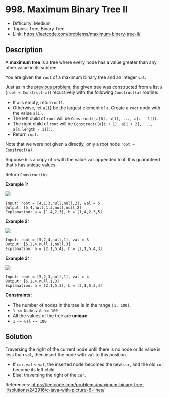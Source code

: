# 998. Maximum Binary Tree II

- Difficulty: Medium
- Topics: Tree, Binary Tree
- Link: https://leetcode.com/problems/maximum-binary-tree-ii/

## Description

A **maximum tree** is a tree where every node has a value greater than any other value in its subtree.

You are given the `root` of a maximum binary tree and an integer `val`.

Just as in the [previous problem](https://leetcode.com/problems/maximum-binary-tree/), the given tree was constructed from a list `a` (`root = Construct(a)`) recursively with the following `Construct(a)` routine:

- If `a` is empty, return `null`.
- Otherwise, let `a[i]` be the largest element of `a`. Create a `root` node with the value `a[i]`.
- The left child of `root` will be `Construct([a[0], a[1], ..., a[i - 1]])`.
- The right child of `root` will be `Construct([a[i + 1], a[i + 2], ..., a[a.length - 1]])`.
- Return `root`.

Note that we were not given `a` directly, only a root node `root = Construct(a)`.

Suppose `b` is a copy of `a` with the value `val` appended to it. It is guaranteed that `b` has unique values.

Return `Construct(b)`.

**Example 1:**

![](https://assets.leetcode.com/uploads/2021/08/09/maxtree1.JPG)

```
Input: root = [4,1,3,null,null,2], val = 5
Output: [5,4,null,1,3,null,null,2]
Explanation: a = [1,4,2,3], b = [1,4,2,3,5]
```

**Example 2:**

![](https://assets.leetcode.com/uploads/2021/08/09/maxtree21.JPG)

```
Input: root = [5,2,4,null,1], val = 3
Output: [5,2,4,null,1,null,3]
Explanation: a = [2,1,5,4], b = [2,1,5,4,3]
```

**Example 3:**

![](https://assets.leetcode.com/uploads/2021/08/09/maxtree3.JPG)

```
Input: root = [5,2,3,null,1], val = 4
Output: [5,2,4,null,1,3]
Explanation: a = [2,1,5,3], b = [2,1,5,3,4]
```

**Constraints:**

- The number of nodes in the tree is in the range `[1, 100]`.
- `1 <= Node.val <= 100`
- All the values of the tree are **unique**.
- `1 <= val <= 100`

## Solution

Traversing the right of the current node until there is no node or its value is less than `val`, then insert the node with `val` to this position.

- If `cur.val` < `val`, the inserted node becomes the new `cur`, and the old `cur` become its left child.
- Else, traversing the right of the `cur`.

References: https://leetcode.com/problems/maximum-binary-tree-ii/solutions/242916/c-java-with-picture-6-lines/
